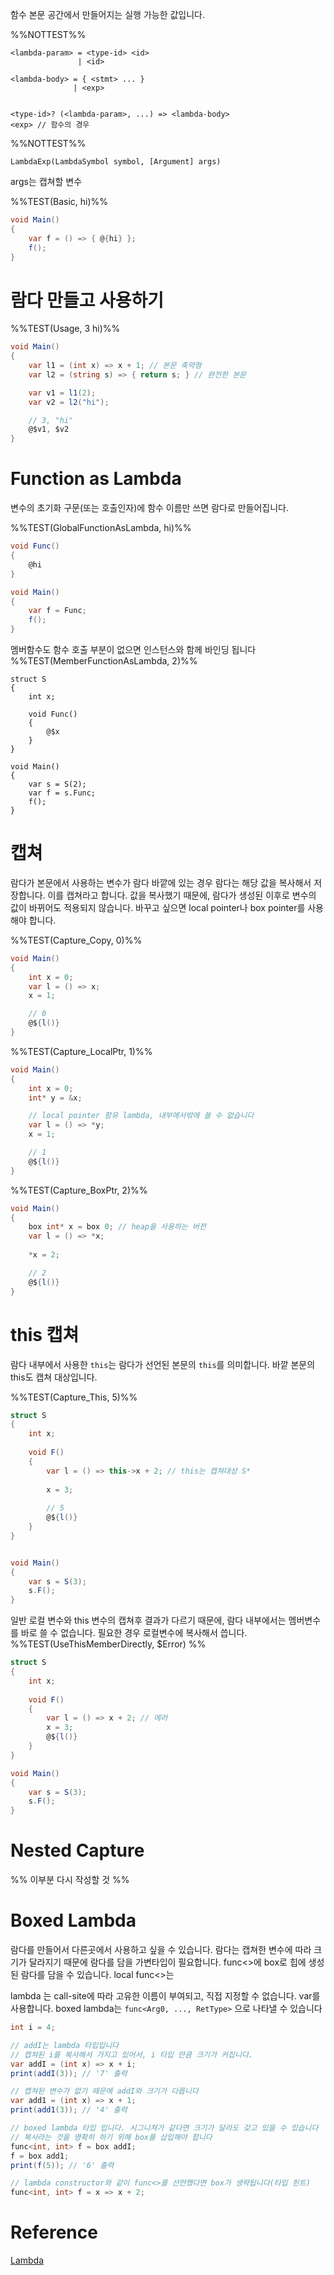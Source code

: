 함수 본문 공간에서 만들어지는 실행 가능한 값입니다.

%%NOTTEST%%
```
<lambda-param> = <type-id> <id> 
               | <id>

<lambda-body> = { <stmt> ... }
              | <exp>


<type-id>? (<lambda-param>, ...) => <lambda-body>
<exp> // 함수의 경우
```

%%NOTTEST%%
```
LambdaExp(LambdaSymbol symbol, [Argument] args)
```
args는 캡쳐할 변수

%%TEST(Basic, hi)%%
```cs
void Main() 
{
    var f = () => { @{hi} };
    f();
}
```


# 람다 만들고 사용하기
%%TEST(Usage, 3 hi)%%
```cs
void Main()
{
    var l1 = (int x) => x + 1; // 본문 축약형
    var l2 = (string s) => { return s; } // 완전한 본문

    var v1 = l1(2);
    var v2 = l2("hi");

    // 3, "hi"
    @$v1, $v2
}
```

# Function as Lambda
변수의 초기화 구문(또는 호출인자)에 함수 이름만 쓰면 람다로 만들어집니다. 

%%TEST(GlobalFunctionAsLambda, hi)%%
```cs
void Func()
{
    @hi
}

void Main()
{
    var f = Func;
    f();
}
```

멤버함수도 함수 호출 부분이 없으면 인스턴스와 함께 바인딩 됩니다
%%TEST(MemberFunctionAsLambda, 2)%%
```
struct S
{
	int x;
	
	void Func()
	{
	    @$x
	}
}

void Main()
{
	var s = S(2);
    var f = s.Func;
    f();
}
```


# 캡쳐
람다가 본문에서 사용하는 변수가 람다 바깥에 있는 경우 람다는 해당 값을 복사해서 저장합니다. 이를 캡쳐라고 합니다. 값을 복사했기 때문에, 람다가 생성된 이후로 변수의 값이 바뀌어도 적용되지 않습니다. 바꾸고 싶으면 local pointer나 box pointer를 사용해야 합니다.

%%TEST(Capture_Copy, 0)%%
```cs
void Main()
{
    int x = 0;
    var l = () => x;
    x = 1;

    // 0
    @${l()}
}
```

%%TEST(Capture_LocalPtr, 1)%%
```cs
void Main()
{
    int x = 0;
    int* y = &x;

    // local pointer 함유 lambda, 내부에서밖에 쓸 수 없습니다
    var l = () => *y;
    x = 1;

    // 1
    @${l()}
}
```

%%TEST(Capture_BoxPtr, 2)%%
```cs
void Main()
{
    box int* x = box 0; // heap을 사용하는 버전
    var l = () => *x;
    
    *x = 2;

    // 2
    @${l()}
}
```

# this 캡쳐
람다 내부에서 사용한 `this`는 람다가 선언된 본문의 `this`를 의미합니다. 바깥 본문의 this도 캡쳐 대상입니다.

%%TEST(Capture_This, 5)%%
```cs
struct S
{
    int x;
    
    void F()
    {
        var l = () => this->x + 2; // this는 캡쳐대상 S*
        
        x = 3;
        
        // 5
        @${l()}
    }
}


void Main()
{
    var s = S(3);
    s.F();
}
```

일반 로컬 변수와 this 변수의 캡쳐후 결과가 다르기 때문에, 람다 내부에서는 멤버변수를 바로 쓸 수 없습니다. 필요한 경우 로컬변수에 복사해서 씁니다.
%%TEST(UseThisMemberDirectly, $Error) %%
```cs
struct S
{
    int x;
    
    void F()
    {
        var l = () => x + 2; // 에러
        x = 3;
        @${l()}
    }
}

void Main()
{
    var s = S(3);
    s.F();
}
```

# Nested Capture


%% 이부분 다시 작성할 것 %%
# Boxed Lambda
람다를 만들어서 다른곳에서 사용하고 싶을 수 있습니다. 람다는 캡쳐한 변수에 따라 크기가 달라지기 때문에 람다를 담을 가변타입이 필요합니다. func<>에 box로 힙에 생성된 람다를 담을 수 있습니다. local func<>는 

lambda 는 call-site에 따라 고유한 이름이 부여되고, 직접 지정할 수 없습니다. var를 사용합니다.
boxed lambda는 `func<Arg0, ..., RetType>` 으로 나타낼 수 있습니다

```csharp
int i = 4;

// addI는 lambda 타입입니다
// 캡쳐된 i를 복사해서 가지고 있어서, i 타입 만큼 크기가 커집니다.
var addI = (int x) => x + i; 
print(addI(3)); // '7' 출력

// 캡쳐된 변수가 없기 때문에 addI와 크기가 다릅니다
var add1 = (int x) => x + 1;
print(add1(3)); // '4' 출력

// boxed lambda 타입 입니다. 시그니쳐가 같다면 크기가 달라도 갖고 있을 수 있습니다
// 복사라는 것을 명확히 하기 위해 box를 삽입해야 합니다
func<int, int> f = box addI;
f = box add1;
print(f(5)); // '6' 출력

// lambda constructor와 같이 func<>를 선언했다면 box가 생략됩니다(타입 힌트)
func<int, int> f = x => x + 2;

```


# Reference
[Lambda](Lambda.md)